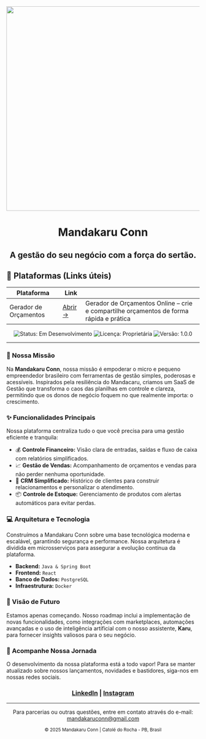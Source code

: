 

<div align="center">
  <img width="2307" height="533" alt="banner" src="https://github.com/user-attachments/assets/f978b9af-f111-4862-baa7-0ea15386a040" />

  <h1>Mandakaru Conn</h1>
  
  <h2>A gestão do seu negócio com a força do sertão.</h2>
</div>

## 🔗 Plataformas (Links úteis)

| Plataforma | Link |  |
| --- | --- | --- |
| Gerador de Orçamentos | [Abrir →](https://2aa28620b3fa20533306d801d982400d61d.vercel.app/) | Gerador de Orçamentos Online – crie e compartilhe orçamentos de forma rápida e prática |

<div align="center">
  <img src="https://img.shields.io/badge/status-em%20desenvolvimento-yellow" alt="Status: Em Desenvolvimento">
  <img src="https://img.shields.io/badge/licen%C3%A7a-propriet%C3%A1ria-red" alt="Licença: Proprietária">
  <img src="https://img.shields.io/badge/vers%C3%A3o-1.0.0-blue" alt="Versão: 1.0.0">
</div>

---

### 🌵 Nossa Missão

Na **Mandakaru Conn**, nossa missão é empoderar o micro e pequeno empreendedor brasileiro com ferramentas de gestão simples, poderosas e acessíveis. Inspirados pela resiliência do Mandacaru, criamos um SaaS de Gestão que transforma o caos das planilhas em controle e clareza, permitindo que os donos de negócio foquem no que realmente importa: o crescimento.

### ✨ Funcionalidades Principais

Nossa plataforma centraliza tudo o que você precisa para uma gestão eficiente e tranquila:

* 💰 **Controle Financeiro:** Visão clara de entradas, saídas e fluxo de caixa com relatórios simplificados.
* 📈 **Gestão de Vendas:** Acompanhamento de orçamentos e vendas para não perder nenhuma oportunidade.
* 👥 **CRM Simplificado:** Histórico de clientes para construir relacionamentos e personalizar o atendimento.
* 📦 **Controle de Estoque:** Gerenciamento de produtos com alertas automáticos para evitar perdas.

### 💻 Arquitetura e Tecnologia

Construímos a Mandakaru Conn sobre uma base tecnológica moderna e escalável, garantindo segurança e performance. Nossa arquitetura é dividida em microsserviços para assegurar a evolução contínua da plataforma.

* **Backend:** `Java & Spring Boot`
* **Frontend:** `React`
* **Banco de Dados:** `PostgreSQL`
* **Infraestrutura:** `Docker`

### 🔮 Visão de Futuro

Estamos apenas começando. Nosso roadmap inclui a implementação de novas funcionalidades, como integrações com marketplaces, automações avançadas e o uso de inteligência artificial com o nosso assistente, **Karu**, para fornecer insights valiosos para o seu negócio.

### 🚀 Acompanhe Nossa Jornada

O desenvolvimento da nossa plataforma está a todo vapor! Para se manter atualizado sobre nossos lançamentos, novidades e bastidores, siga-nos em nossas redes sociais.

<div align="center">
  <h3><a href="https://www.linkedin.com/in/mandakaru-conn-772b27385/">LinkedIn</a> | <a href="https://www.instagram.com/mandakaruconn/">Instagram</a></h3>
</div>

<hr>

<div align="center">
  <p>Para parcerias ou outras questões, entre em contato através do e-mail: <a href="mailto:mandakaruconncorp@gmail.com">mandakaruconn@gmail.com</a></p>
  <p><small>© 2025 Mandakaru Conn | Catolé do Rocha - PB, Brasil</small></p>
</div>
